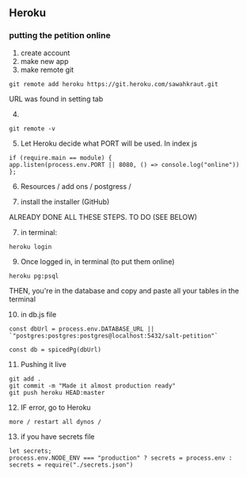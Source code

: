 ## Heroku

### putting the petition online 



1. create account 
2. make new app
3. make remote git 

```
git remote add heroku https://git.heroku.com/sawahkraut.git
```

URL was found in setting tab

4. 

```
git remote -v 
```

5. Let Heroku decide what PORT will be used. In index js

```
if (require.main == module) {
app.listen(process.env.PORT || 8080, () => console.log("online"))
};
```

6. Resources / add ons / postgress / 

7. install the installer (GitHub)

ALREADY DONE ALL THESE STEPS. TO DO (SEE BELOW)

7. in terminal: 

```
heroku login 
```

9. Once logged in, in terminal (to put them online)

```
heroku pg:psql
```

THEN, you're in the database and copy and paste all your tables in the terminal 

10. in db.js file

```
const dbUrl = process.env.DATABASE_URL || `"postgres:postgres:postgres@localhost:5432/salt-petition"`

const db = spicedPg(dbUrl)
```

11. Pushing it live 

```
git add .
git commit -m "Made it almost production ready"
git push heroku HEAD:master
```



12. IF error, go to Heroku

```
more / restart all dynos / 
```

13. if you have secrets file 

```
let secrets;
process.env.NODE_ENV === "production" ? secrets = process.env : secrets = require("./secrets.json")
```

